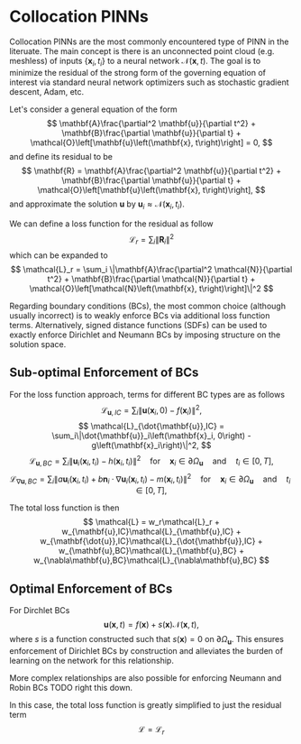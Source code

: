 # Collocation PINNs
Collocation PINNs are the most commonly encountered type of PINN in the literuate. The main concept is there is an unconnected point cloud (e.g. meshless) of inputs $\{\mathbf{x}_i, t_i\}$ to a neural network $\mathcal{N}\left(\mathbf{x}, t\right)$. The goal is to minimize the residual of the strong form of the governing equation of interest via standard neural network optimizers such as stochastic gradient descent, Adam, etc.

Let's consider a general equation of the form 
$$
\mathbf{A}\frac{\partial^2 \mathbf{u}}{\partial t^2} + \mathbf{B}\frac{\partial \mathbf{u}}{\partial t} + \mathcal{O}\left[\mathbf{u}\left(\mathbf{x}, t\right)\right] = 0,
$$
and define its residual to be
$$
\mathbf{R} = \mathbf{A}\frac{\partial^2 \mathbf{u}}{\partial t^2} + \mathbf{B}\frac{\partial \mathbf{u}}{\partial t} + \mathcal{O}\left[\mathbf{u}\left(\mathbf{x}, t\right)\right],
$$
and approximate the solution $\mathbf{u}$ by $\mathbf{u}_i \approx \mathcal{N}\left(\mathbf{x}_i, t_i\right)$.

We can define a loss function for the residual as follow
$$
\mathcal{L}_r = \sum_i \|\mathbf{R}_i\|^2
$$
which can be expanded to
$$
\mathcal{L}_r = \sum_i \|\mathbf{A}\frac{\partial^2 \mathcal{N}}{\partial t^2} + \mathbf{B}\frac{\partial \mathcal{N}}{\partial t} + \mathcal{O}\left[\mathcal{N}\left(\mathbf{x}, t\right)\right]\|^2
$$

Regarding boundary conditions (BCs), the most common choice (although usually incorrect) is to weakly enforce BCs via additional loss function terms. Alternatively, signed distance functions (SDFs) can be used to exactly enforce Dirichlet and Neumann BCs by imposing structure on the solution space.

## Sub-optimal Enforcement of BCs
For the loss function approach, terms for different BC types are as follows
$$
\mathcal{L}_{\mathbf{u},IC} = \sum_i\|\mathbf{u}\left(\mathbf{x}_i, 0\right) - f\left(\mathbf{x}_i\right)\|^2,
$$
$$
\mathcal{L}_{\dot{\mathbf{u}},IC} = \sum_i\|\dot{\mathbf{u}}_i\left(\mathbf{x}_i, 0\right) - g\left(\mathbf{x}_i\right)\|^2,
$$
$$
\mathcal{L}_{\mathbf{u},BC} = \sum_i\|\mathbf{u}_i\left(\mathbf{x}_i, t_i\right) - h\left(\mathbf{x}_i, t_i\right)\|^2 \quad\text{for}\quad\mathbf{x}_i\in\partial\Omega_\mathbf{u}\quad\text{and}\quad t_i\in\left[0,T\right],
$$
$$
\mathcal{L}_{\nabla\mathbf{u},BC} = \sum_i\|a\mathbf{u}_i\left(\mathbf{x}_i, t_i\right) + b\mathbf{n}_i\cdot\nabla\mathbf{u}_i\left(\mathbf{x}_i, t_i\right) - m\left(\mathbf{x}_i, t_i\right)\|^2 \quad\text{for}\quad\mathbf{x}_i\in\partial\Omega_\mathbf{u}\quad\text{and}\quad t_i\in\left[0,T\right],
$$

The total loss function is then
$$
\mathcal{L} = w_r\mathcal{L}_r + w_{\mathbf{u},IC}\mathcal{L}_{\mathbf{u},IC} + w_{\mathbf{\dot{u}},IC}\mathcal{L}_{\dot{\mathbf{u}},IC} + w_{\mathbf{u},BC}\mathcal{L}_{\mathbf{u},BC} + w_{\nabla\mathbf{u},BC}\mathcal{L}_{\nabla\mathbf{u},BC}
$$

## Optimal Enforcement of BCs
For Dirchlet BCs
$$
\mathbf{u}\left(\mathbf{x}, t\right) = f\left(\mathbf{x}\right) + s\left(\mathbf{x}\right)\mathcal{N}\left(\mathbf{x}, t\right),
$$
where $s$ is a function constructed such that $s\left(\mathbf{x}\right) = 0$ on $\partial\Omega_\mathbf{u}$. This ensures enforcement of Dirichlet BCs by construction and alleviates the burden of learning on the network for this relationship.

More complex relationships are also possible for enforcing Neumann and Robin BCs TODO right this down.

In this case, the total loss function is greatly simplified to just the residual term
$$
\mathcal{L} = \mathcal{L}_r
$$
